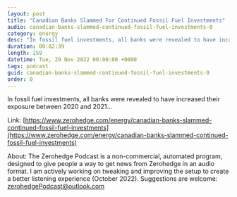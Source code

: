 ```yaml
---
layout: post
title: "Canadian Banks Slammed For Continued Fossil Fuel Investments"
audio: canadian-banks-slammed-continued-fossil-fuel-investments-0
category: energy
desc: "In fossil fuel investments, all banks were revealed to have increased their exposure between 2020 and 2021..."
duration: 00:02:39
length: 159
datetime: Tue, 29 Nov 2022 00:00:00 +0000
tags: podcast
guid: canadian-banks-slammed-continued-fossil-fuel-investments-0
order: 0
---
```

In fossil fuel investments, all banks were revealed to have increased their exposure between 2020 and 2021...

Link: [https://www.zerohedge.com/energy/canadian-banks-slammed-continued-fossil-fuel-investments](https://www.zerohedge.com/energy/canadian-banks-slammed-continued-fossil-fuel-investments)

About: The Zerohedge Podcast is a non-commercial, automated program, designed to give people a way to get news from Zerohedge in an audio format.  I am actively working on tweaking and improving the setup to create a better listening experience (October 2022).  Suggestions are welcome: [zerohedgePodcast@outlook.com](mailto:zerohedgePodcast@outlook.com)
